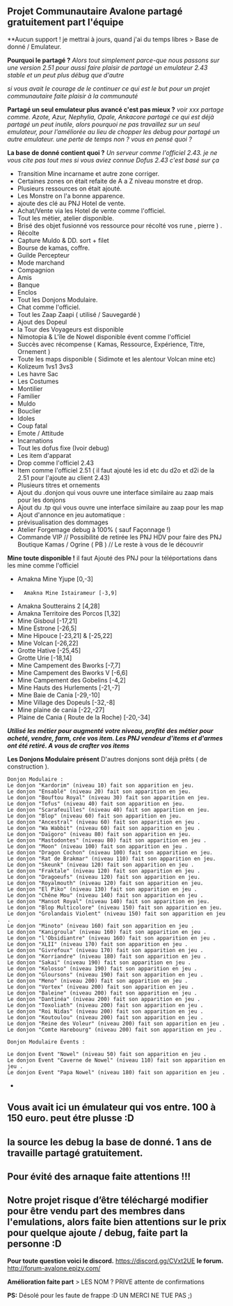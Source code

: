 **Projet Communautaire Avalone
partagé gratuitement part l'équipe** 
-
**Aucun support ! je mettrai à jours, quand j'ai du temps libres > Base de donné / Emulateur.

**Pourquoi le partagé ?** 
_Alors tout simplement parce-que nous passons sur une version 2.51
pour aussi faire plaisir de partagé un emulateur 2.43 stable et un peut plus débug que d'autre_

_si vous avait le courage de le continuer ce qui est le but pour un projet communautaire faite plaisir à la communauté_ 

 
**Partagé un seul emulateur plus avancé c'est pas mieux ?**
 _voir xxx partage comme. Azote, Azur, Nephylia, Opale, Ankacore
partagé ce qui est déjà partagé un peut inutile, alors pourquoi ne pas travaillez sur un seul emulateur, pour l'améliorée au lieu de chopper les debug pour partagé un autre emulateur. une perte de temps non ? vous en pensé quoi ?_ 

**La base de donné contient quoi ?** 
_Un serveur comme l'officiel 2.43.
je ne vous cite pas tout mes si vous aviez connue Dofus 2.43 c'est basé sur ça_

* Transition Mine incarname et autre zone corriger.
*  Certaines zones on était refaite de A a Z niveau monstre et drop.
*  Plusieurs ressources on était ajouté. 
*  Les Monstre on l'a bonne apparence.
*  ajoute des clé au PNJ Hotel de vente.
*  Achat/Vente via les Hotel de vente comme l'officiel.
*  Tout les métier, atelier disponible.
*  Brisé des objet fusionné vos ressource pour récolté vos rune , pierre ) . 
* Récolte
* Capture Muldo & DD. sort + filet 
* Bourse de kamas, coffre.
* Guilde Percepteur
* Mode marchand
* Compagnion
* Amis
* Banque 
* Enclos
*  Tout les Donjons Modulaire.
*  Chat comme l'officiel.
*  Tout les Zaap Zaapi ( utilisé / Sauvegardé )
*  Ajout des Dopeul
*  la Tour des Voyageurs est disponible
*  Nimotopia & L'île de Nowel disponible évent comme l'officiel
*  Succès avec récompense ( Kamas, Ressource, Expérience, Titre, Ornement )
*  Toute les maps disponible (  Sidimote et les alentour Volcan mine etc) 
*  Kolizeum 1vs1 3vs3
*  Les havre Sac
*  Les Costumes
*  Montilier
*  Familier
*  Muldo
*  Bouclier
* Idoles 
*  Coup fatal
*  Emote / Attitude 
*  Incarnations
*  Tout les dofus fixe (Ivoir debug) 
*  Les item d'apparat
*  Drop comme l'officiel 2.43
*  Item comme l'officiel 2.51 ( il faut ajouté les id etc du d2o et d2i de la 2.51 pour l'ajoute au client 2.43)
*  Plusieurs titres et ornements
*  Ajout du .donjon qui vous ouvre une interface similaire au zaap mais pour les donjons
*  Ajout du .tp qui vous ouvre une interface similaire au zaap pour les map
*  Ajout d'annonce en jeu automatique :
*  prévisualisation des dommages
*  Atelier Forgemage debug à 100% ( sauf Façonnage !)
*  Commande VIP
// Possibilité de retirée les PNJ HDV pour faire des PNJ Boutique Kamas / Ogrine ( PB )
// Le reste à vous de le découvrir

**Mine toute disponible !**
il faut Ajouté des PNJ pour la téléportations dans les mine comme l'officiel
* 	Amakna Mine Yjupe [0,-3]
*       Amakna Mine Istairameur [-3,9]
* 	Amakna Soutterains 2 [4,28]
* 	Amakna Territoire des Porcos [1,32]
* 	Mine Gisboul [-17,21]
* 	Mine Estrone [-26,5]
* 	Mine Hipouce [-23,21] & [-25,22]
* 	Mine Volcan [-26,22]
* 	Grotte Hative [-25,45]
* 	Grotte Urie [-18,14]
* 	Mine Campement des Bworks [-7,7]
* 	Mine Campement des Bworks V [-6,6]
* 	Mine Campement des Gobelins [-4,2]
* 	Mine Hauts des Hurlements [-21,-7]
* 	Mine Baie de Cania [-29,-10]
* 	Mine Village des Dopeuls [-32,-8]
* 	Mine plaine de cania [-22,-27]
* Plaine de Cania ( Route de la Roche) [-20,-34]

 **_Utilisé les métier pour augmenté votre niveau, profité des métier pour acheté, vendre, farm, crée vos item.
 Les PNJ vendeur d'items et d'armes ont été retiré. A vous de crafter vos items_**

**Les Donjons Modulaire présent** 
    D'autres donjons sont déjà prêts ( de construction ).

	Donjon Modulaire :
	Le donjon "Kardorim" (niveau 10) fait son apparition en jeu.
	Le donjon "Ensablé" (niveau 20) fait son apparition en jeu.
	Le donjon "Bouftou Royal" (niveau 30) fait son apparition en jeu.
	Le donjon "Tofus" (niveau 40) fait son apparition en jeu.
	Le donjon "Scarafeuilles" (niveau 40) fait son apparition en jeu.
	Le donjon "Blop" (niveau 60) fait son apparition en jeu.
	Le donjon "Ancestral" (niveau 60) fait son apparition en jeu .
	Le donjon "Wa Wabbit" (niveau 60) fait son apparition en jeu .
	Le donjon "Daïgoro" (niveau 80) fait son apparition en jeu.
	Le donjon "Mastodontes" (niveau 80) fait son apparition en jeu .
	Le donjon "Moon" (niveau 100) fait son apparition en jeu .
	Le donjon "Dragon Cochon" (niveau 100) fait son apparition en jeu.
	Le donjon "Rat de Brakmar" (niveau 110) fait son apparition en jeu.
	Le donjon "Skeunk" (niveau 120) fait son apparition en jeu .
	Le donjon "Fraktale" (niveau 120) fait son apparition en jeu .
	Le donjon "Dragoeufs" (niveau 120) fait son apparition en jeu.
	Le donjon "Royalmouth" (niveau 120) fait son apparition en jeu.
	Le donjon "El Piko" (niveau 130) fait son apparition en jeu .
	Le donjon "Chêne Mou" (niveau 140) fait son apparition en jeu .
	Le donjon "Mansot Royal" (niveau 140) fait son apparition en jeu.
	Le donjon "Blop Multicolore" (niveau 150) fait son apparition en jeu.
	Le donjon "Grolandais Violent" (niveau 150) fait son apparition en jeu .
	Le donjon "Minoto" (niveau 160) fait son apparition en jeu .
	Le donjon "Kanigroula" (niveau 160) fait son apparition en jeu .
	Le donjon "l'Obsidiantre" (niveau 160) fait son apparition en jeu .
	Le donjon "XLII" (niveau 170) fait son apparition en jeu .
	Le donjon "Givrefoux" (niveau 170) fait son apparition en jeu .
	Le donjon "Korriandre" (niveau 180) fait son apparition en jeu .
	Le donjon "Sakai" (niveau 190) fait son apparition en jeu .
	Le donjon "Kolosso" (niveau 190) fait son apparition en jeu .
	Le donjon "Gloursons" (niveau 190) fait son apparition en jeu .
	Le donjon "Meno" (niveau 200) fait son apparition en jeu .
	Le donjon "Vortex" (niveau 200) fait son apparition en jeu .
	Le donjon "Baleine" (niveau 200) fait son apparition en jeu .
	Le donjon "Dantinéa" (niveau 200) fait son apparition en jeu .
	Le donjon "Toxoliath" (niveau 200) fait son apparition en jeu .
	Le donjon "Roi Nidas" (niveau 200) fait son apparition en jeu .
	Le donjon "Koutoulou" (niveau 200) fait son apparition en jeu .
	Le donjon "Reine des Voleur" (niveau 200) fait son apparition en jeu .
	Le donjon "Comte Harebourg" (niveau 200) fait son apparition en jeu .

	Donjon Modulaire Évents :

	Le donjon Event "Nowel" (niveau 50) fait son apparition en jeu .
	Le donjon Event "Caverne de Nowel" (niveau 110) fait son apparition en jeu .
	Le donjon Event "Papa Nowel" (niveau 180) fait son apparition en jeu .


+

## Vous avait ici un émulateur qui vos entre. 100 à 150 euro. peut étre plusse :D 
## la source les debug la base de donné. 1 ans de travaille partagé gratuitement.
## Pour évité des arnaque faite attentions !!! 
## Notre projet risque d’être téléchargé modifier pour être vendu part des membres dans l'emulations, alors faite bien attentions sur le prix pour quelque ajoute / debug, faite part la personne :D

**Pour toute question voici le discord.** https://discord.gg/CVxt2UE
**le forum.** http://forum-avalone.epizy.com/


**Amélioration faite part** > LES NOM ?  PRIVE attente de confirmations

**PS:** Désolé pour les faute de frappe :D 
UN MERCI NE TUE PAS ;) 

